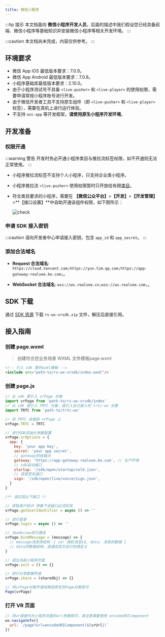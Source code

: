 ```yaml
---
title: 微信小程序
---
```


:::tip 提示
本文档面向 **微信小程序开发人员**，后面的描述中我们假设您已经具备前端、微信小程序等基础知识并安装微信小程序等相关开发环境。
:::

:::caution
本文档尚未完成，内容仅供参考。
:::

## 环境要求

- 微信 App iOS 最低版本要求：7.0.9。
- 微信 App Android 最低版本要求：7.0.8。
- 小程序基础库最低版本要求：2.10.0。
- 由于小程序测试号不具备 `<live-pusher>` 和 `<live-player>` 的使用权限，需要申请常规小程序账号进行开发。
- 由于微信开发者工具不支持原生组件（即 `<live-pusher>` 和 `<live-player>` 标签），需要在真机上进行运行体验。
- 不支持 `uni-app` 等开发框架，**请使用原生小程序开发环境**。

## 开发准备

### 权限开通

:::warning 警告
开发时务必开通小程序类目与推拉流标签权限，如不开通则无法正常使用。
:::

- 小程序推拉流标签不支持个人小程序，只支持企业类小程序。
- 小程序推拉流 `<live-pusher>` 使用权限暂时只开放给有限[类目](https://developers.weixin.qq.com/miniprogram/dev/component/live-pusher.html)。
- 符合类目要求的小程序，需要在 **【微信公众平台】**>**【开发】**>**【开发管理】**>**【接口设置】**中自助开通该组件权限，如下图所示：

  ![check](https://vrlab-static.ljcdn.com/release/web/wx/check.5d997a77.png)

### 申请 SDK 接入密钥

:::caution
请向开发者中心申请接入密钥，包含 `app_id` 和 `app_secret`。
:::
### 添加合法域名

- **Request 合法域名**: `https://cloud.tencent.com;https://yun.tim.qq.com;https://app-gateway-realsee.ke.com;`。

- **WebSocket 合法域名**: `wss://ws.realsee.cn;wss://ws.realsee.com;`。


## SDK 下载

通过 [SDK 资源](https://vrlab-static.ljcdn.com/release/web/sdk/vrwebview-miniprogram.3af4ce43.zip) 下载 `rs-wx-vrsdk.zip` 文件，解压后直接引用。

## 接入指南

### 创建 page.wxml

> 创建符合您业务场景 WXML 文件模板page.wxml

````html 
<!-- 引入 sdk 里的wxml模板 -->
<include src="path-to/rs-wx-vrsdk/index.wxml"/>
````

### 创建 page.js

```javascript title="page.js"
// 从 sdk 里引入 vrPage 对象
import vrPage from 'path-to/rs-wx-vrsdk/index'
// 从 sdk 里引入 TRTC 对象，或引入自己接入的 trtc-wx 对象
import TRTC from 'path-to/trtc-wx'

// 将 TRTC 挂载到 vrPage 上
vrPage.TRTC = TRTC

// 进行SDK初始化参数配置
vrPage.vrOptions = {
  app: {
    key: 'your app key',
    secret: 'your app secret',
    // gateway的挂载点
    gateway: 'https://app-gateway-realsee.ke.com', // 生产环境
    // sdk启动接口
    startup: '/sdk/open/startup/cold.json',
    // 语音签名接口
    sign: '/sdk/open/live/voice/sign.json',
  }
}

/** 请实现以下接口 */

// 获取用户标识 带看下该接口必须实现
vrPage.getUserIdentifier = async () => ''

// 进行登录
vrPage.login = async () => ''

// 与webview进行通信 
vrPage.bindMessage = (message) => {
  // message消息体结构：{ id: 随机消息id, data: 消息的数据 }
  // data的数据结构，请通信双方自行协商定义
}

// 退出当前小程序页面 
vrPage.exit = () => {}

// 进行分享数据传递
vrPage.share = (shareObj) => {}

// 将vrPage对象传递给微信原生的Page对象即可
Page(vrPage)
```

### 打开 VR 页面

```js
// 将vr链接作为小程序⻚面的url参数即可，请注意需要使用 encodeURIComponent 
wx.navigateTo({
  url: `/page?url=encodeURIComponent(${vrUrl})`
})
```

